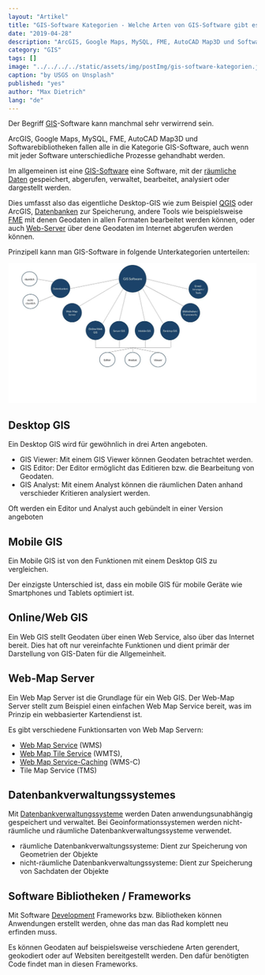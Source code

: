 ```yaml
---
layout: "Artikel"
title: "GIS-Software Kategorien - Welche Arten von GIS-Software gibt es?"
date: "2019-04-28"
description: "ArcGIS, Google Maps, MySQL, FME, AutoCAD Map3D und Softwarebibliotheken fallen alle in die Kategorie GIS-Software, auch wenn mit jeder Software unterschiedliche Prozesse gehandhabt werden."
category: "GIS"
tags: []
image: "../../../../static/assets/img/postImg/gis-software-kategorien.jpg"
caption: "by USGS on Unsplash"
published: "yes"
author: "Max Dietrich"
lang: "de"
---
```


Der Begriff [GIS](/gis/was-ist-gis "Was ist GIS?")-Software kann manchmal sehr verwirrend sein.

ArcGIS, Google Maps, MySQL, FME, AutoCAD Map3D und Softwarebibliotheken fallen alle in die Kategorie GIS-Software, auch wenn mit jeder Software unterschiedliche Prozesse gehandhabt werden.

Im allgemeinen ist eine [GIS-Software](/gis/gis-software-optionen "GIS-Software Optionen") eine Software, mit der [räumliche Daten](/gis/was-sind-geodaten "Was sind Geodaten?") gespeichert, abgerufen, verwaltet, bearbeitet, analysiert oder dargestellt werden.

Dies umfasst also das eigentliche Desktop-GIS wie zum Beispiel [QGIS](https://qgis.org) oder ArcGIS, [Datenbanken](/gis/geo-datenbank-optionen/ "GIS-Datenbanken") zur Speicherung, andere Tools wie beispielsweise [FME](/gis/fme-lizenz-kostenlos/ "FME-Lizenz") mit denen Geodaten in allen Formaten bearbeitet werden können, oder auch [Web-Server](/gis/web-feature-service/ "Web Feature Service") über dene Geodaten im Internet abgerufen werden können.

Prinzipell kann man GIS-Software in folgende Unterkategorien unterteilen:

![GIS-Software Kategorien](./GIS-Software.jpg "GIS-Software Kategorien")

## Desktop GIS

Ein Desktop GIS wird für gewöhnlich in drei Arten angeboten.

*   GIS Viewer: Mit einem GIS Viewer können Geodaten betrachtet werden.
*   GIS Editor: Der Editor ermöglicht das Editieren bzw. die Bearbeitung von Geodaten.
*   GIS Analyst: Mit einem Analyst können die räumlichen Daten anhand verschieder Kritieren analysiert werden.

Oft werden ein Editor und Analyst auch gebündelt in einer Version angeboten

## Mobile GIS

Ein Mobile GIS ist von den Funktionen mit einem Desktop GIS zu vergleichen.

Der einzigste Unterschied ist, dass ein mobile GIS für mobile Geräte wie Smartphones und Tablets optimiert ist.

## Online/Web GIS

Ein Web GIS stellt Geodaten über einen Web Service, also über das Internet bereit. Dies hat oft nur vereinfachte Funktionen und dient primär der Darstellung von GIS-Daten für die Allgemeinheit.

## Web-Map Server

Ein Web Map Server ist die Grundlage für ein Web GIS. Der Web-Map Server stellt zum Beispiel einen einfachen Web Map Service bereit, was im Prinzip ein webbasierter Kartendienst ist.

Es gibt verschiedene Funktionsarten von Web Map Servern:

*   [Web Map Service](https://de.wikipedia.org/wiki/Web_Map_Service) (WMS)
*   [Web Map Tile Service](https://de.wikipedia.org/wiki/Web_Map_Tile_Service "Web Map Tile Service") (WMTS),
*   [Web Map Service-Caching](https://de.wikipedia.org/wiki/Web_Map_Service-Caching "Web Map Service-Caching") (WMS-C)
*   Tile Map Service (TMS)

## Datenbankverwaltungssystemes

Mit [Datenbankverwaltungssysteme](/gis/geo-datenbank-optionen "Geo-Datenbank Optionen") werden Daten anwendungsunabhängig gespeichert und verwaltet. Bei Geoinformationssystemen werden nicht-räumliche und räumliche Datenbankverwaltungssysteme verwendet.

*   räumliche Datenbankverwaltungssysteme: Dient zur Speicherung von Geometrien der Objekte
*   nicht-räumliche Datenbankverwaltungssysteme: Dient zur Speicherung von Sachdaten der Objekte

## Software Bibliotheken / Frameworks

Mit Software [Development](/web-development/ "Web-Development") Frameworks bzw. Bibliotheken können Anwendungen erstellt werden, ohne das man das Rad komplett neu erfinden muss.

Es können Geodaten auf beispielsweise verschiedene Arten gerendert, geokodiert oder auf Websiten bereitgestellt werden. Den dafür benötigten Code findet man in diesen Frameworks.
